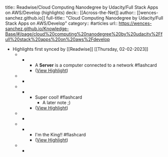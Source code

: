 title:: Readwise/Cloud Computing Nanodegree by Udacity/Full Stack Apps on AWS/Develop (highlights)
deck:: [[Across-the-Net]]
author:: [[wences-sanchez.github.io]]
full-title:: "Cloud Computing Nanodegree by Udacity/Full Stack Apps on AWS/Develop"
category:: #articles
url:: https://wences-sanchez.github.io/Knowledge-Base/#/page/cloud%20computing%20nanodegree%20by%20udacity%2Ffull%20stack%20apps%20on%20aws%2Fdevelop

- Highlights first synced by [[Readwise]] [[Thursday, 02-02-2023]]
	- -
		- A **Server** is a computer connected to a network #flashcard
		- ([View Highlight](https://read.readwise.io/read/01gr6nw1rrmtawtc79hf15wwbs))
	- -
	- -
		- Super cool! #flashcard
			- A later note ;)
		- ([View Highlight](https://read.readwise.io/read/01gr6nwb9q3knshj1bkmy27v7n))
	- -
	- -
		- I'm the King!! #flashcard
		- ([View Highlight](https://read.readwise.io/read/01gr6pew3cwakrftrkd755twdh))
	- -